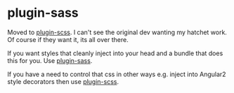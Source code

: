 # plugin-sass

Moved to [plugin-scss](https://github.com/KevCJones/plugin-scss). I can't see the original dev wanting my hatchet work. Of course if they want it, its all over there.

If you want styles that cleanly inject into your head and a bundle that does this for you. Use [plugin-sass](https://github.com/mobilexag/plugin-sass).

If you have a need to control that css in other ways e.g. inject into Angular2 style decorators then use [plugin-scss](https://github.com/KevCJones/plugin-scss). 
